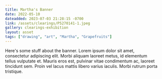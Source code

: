 ```yaml
---
title: Martha's Banner
date: 2022-05-10
dateadded: 2023-07-03 21:28:15 -0700
link: /assets/clearings/P5270141-1.jpeg
gallery: clearings-exhibition
layout: asset
tags: ["drawing", "art", "Martha", "Grapefruits"]
--- 
```


Here's some stuff about the banner.
Lorem ipsum dolor sit amet, consectetur adipiscing elit. Morbi aliquam laoreet metus, id elementum tellus vulputate et. Mauris eros est, pulvinar vitae condimentum ac, laoreet tincidunt sem. Proin vel lacus mattis libero varius iaculis. Morbi rutrum porta tristique.